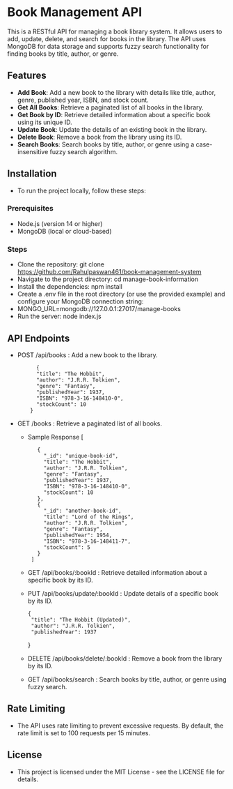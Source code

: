 # Book Management API

This is a RESTful API for managing a book library system. It allows users to add, update, delete, and search for books in the library. 
The API uses MongoDB for data storage and supports fuzzy search functionality for finding books by title, author, or genre.


## Features

- **Add Book**: Add a new book to the library with details like title, author, genre, published year, ISBN, and stock count.
- **Get All Books**: Retrieve a paginated list of all books in the library.
- **Get Book by ID**: Retrieve detailed information about a specific book using its unique ID.
- **Update Book**: Update the details of an existing book in the library.
- **Delete Book**: Remove a book from the library using its ID.
- **Search Books**: Search books by title, author, or genre using a case-insensitive fuzzy search algorithm.

 ## Installation

 - To run the project locally, follow these steps:

### Prerequisites

- Node.js (version 14 or higher)
- MongoDB (local or cloud-based)

### Steps
- Clone the repository: git clone https://github.com/Rahulpaswan461/book-management-system
- Navigate to the project directory: cd manage-book-information
- Install the dependencies: npm install
- Create a .env file in the root directory (or use the provided example) and configure your MongoDB connection string:
 - MONGO_URL=mongodb://127.0.0.1:27017/manage-books
- Run the server: node index.js

## API Endpoints
- POST /api/books : Add a new book to the library.


            {
            "title": "The Hobbit",
            "author": "J.R.R. Tolkien",
            "genre": "Fantasy",
            "publishedYear": 1937,
            "ISBN": "978-3-16-148410-0",
            "stockCount": 10
          }
 - GET /books : Retrieve a paginated list of all books.

   - Sample Response
        [
     
            {
              "_id": "unique-book-id",
              "title": "The Hobbit",
              "author": "J.R.R. Tolkien",
              "genre": "Fantasy",
              "publishedYear": 1937,
              "ISBN": "978-3-16-148410-0",
              "stockCount": 10
            },
            {
              "_id": "another-book-id",
              "title": "Lord of the Rings",
              "author": "J.R.R. Tolkien",
              "genre": "Fantasy",
              "publishedYear": 1954,
              "ISBN": "978-3-16-148411-7",
              "stockCount": 5
            }
          ]
   - GET /api/books/:bookId : Retrieve detailed information about a specific book by its ID.
   - PUT /api/books/update/:bookId : Update details of a specific book by its ID.
  
         {
          "title": "The Hobbit (Updated)",
          "author": "J.R.R. Tolkien",
          "publishedYear": 1937
        }
   - DELETE /api/books/delete/:bookId : Remove a book from the library by its ID.
   - GET /api/books/search : Search books by title, author, or genre using fuzzy search.
  
## Rate Limiting
- The API uses rate limiting to prevent excessive requests. By default, the rate limit is set to 100 requests per 15 minutes.

## License
 - This project is licensed under the MIT License - see the LICENSE file for details.
